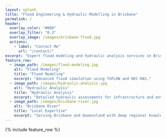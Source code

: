 ```yaml
---
layout: splash
title: "Flood Engineering & Hydraulic Modelling in Brisbane"
permalink: /
header:
  overlay_color: "#000"
  overlay_filter: "0.3"
  overlay_image: /images/brisbane-flood.jpg
  actions:
    - label: "Contact Me"
      url: "/contact/"
excerpt: "Expert flood modeling and hydraulic analysis services in Brisbane, Queensland. Specializing in TUFLOW, HEC-RAS, and flood risk assessment for infrastructure projects."
feature_row:
  - image_path: /images/flood-modeling.jpg
    alt: "Flood Modeling"
    title: "Flood Modeling"
    excerpt: "Advanced flood simulation using TUFLOW and HEC-RAS."
  - image_path: /images/hydraulic-analysis.jpg
    alt: "Hydraulic Analysis"
    title: "Hydraulic Analysis"
    excerpt: "Detailed hydraulic assessments for infrastructure and environmental planning."
  - image_path: /images/brisbane-river.jpg
    alt: "Brisbane River"
    title: "Local Expertise"
    excerpt: "Serving Brisbane and Queensland with deep regional knowledge."
---
```


{% include feature_row %}
